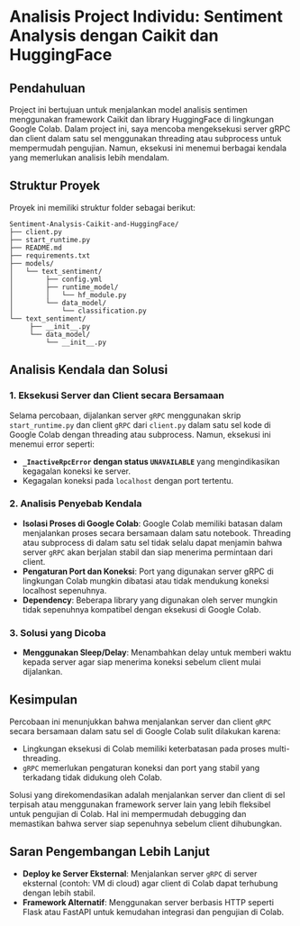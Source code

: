 # Analisis Project Individu: Sentiment Analysis dengan Caikit dan HuggingFace

## Pendahuluan
Project ini bertujuan untuk menjalankan model analisis sentimen menggunakan framework Caikit dan library HuggingFace di lingkungan Google Colab. Dalam project ini, saya mencoba mengeksekusi server gRPC dan client dalam satu sel menggunakan threading atau subprocess untuk mempermudah pengujian. Namun, eksekusi ini menemui berbagai kendala yang memerlukan analisis lebih mendalam.

## Struktur Proyek
Proyek ini memiliki struktur folder sebagai berikut:
```
Sentiment-Analysis-Caikit-and-HuggingFace/
├── client.py
├── start_runtime.py
├── README.md
├── requirements.txt
├── models/
│   └── text_sentiment/
│        ├── config.yml
│        ├── runtime_model/
│        │   └── hf_module.py
│        └── data_model/
│            └── classification.py
└── text_sentiment/
     ├── __init__.py
     └── data_model/
         └── __init__.py
```

## Analisis Kendala dan Solusi
### 1. Eksekusi Server dan Client secara Bersamaan
Selama percobaan, dijalankan server `gRPC` menggunakan skrip `start_runtime.py` dan client `gRPC` dari `client.py` dalam satu sel kode di Google Colab dengan threading atau subprocess. Namun, eksekusi ini menemui error seperti:
- **`_InactiveRpcError` dengan status `UNAVAILABLE`** yang mengindikasikan kegagalan koneksi ke server.
- Kegagalan koneksi pada `localhost` dengan port tertentu.

### 2. Analisis Penyebab Kendala
- **Isolasi Proses di Google Colab**: Google Colab memiliki batasan dalam menjalankan proses secara bersamaan dalam satu notebook. Threading atau subprocess di dalam satu sel tidak selalu dapat menjamin bahwa server `gRPC` akan berjalan stabil dan siap menerima permintaan dari client.
- **Pengaturan Port dan Koneksi**: Port yang digunakan server gRPC di lingkungan Colab mungkin dibatasi atau tidak mendukung koneksi localhost sepenuhnya.
- **Dependency**: Beberapa library yang digunakan oleh server mungkin tidak sepenuhnya kompatibel dengan eksekusi di Google Colab.

### 3. Solusi yang Dicoba
- **Menggunakan Sleep/Delay**: Menambahkan delay untuk memberi waktu kepada server agar siap menerima koneksi sebelum client mulai dijalankan.

## Kesimpulan
Percobaan ini menunjukkan bahwa menjalankan server dan client `gRPC` secara bersamaan dalam satu sel di Google Colab sulit dilakukan karena:
- Lingkungan eksekusi di Colab memiliki keterbatasan pada proses multi-threading.
- `gRPC` memerlukan pengaturan koneksi dan port yang stabil yang terkadang tidak didukung oleh Colab.

Solusi yang direkomendasikan adalah menjalankan server dan client di sel terpisah atau menggunakan framework server lain yang lebih fleksibel untuk pengujian di Colab. Hal ini mempermudah debugging dan memastikan bahwa server siap sepenuhnya sebelum client dihubungkan.

## Saran Pengembangan Lebih Lanjut
- **Deploy ke Server Eksternal**: Menjalankan server `gRPC` di server eksternal (contoh: VM di cloud) agar client di Colab dapat terhubung dengan lebih stabil.
- **Framework Alternatif**: Menggunakan server berbasis HTTP seperti Flask atau FastAPI untuk kemudahan integrasi dan pengujian di Colab.
